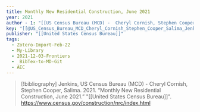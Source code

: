 ```yaml
---
title: Monthly New Residential Construction, June 2021
year: 2021
author - 1: "[[US Census Bureau (MCD) -  Cheryl Cornish, Stephen Cooper, Salima Jenkins]]"
key: "[[@US_Census_Bureau_MCD_Cheryl_Cornish_Stephen_Cooper_Salima_Jenkins2021-ie]]"
publisher: "[[United States Census Bureau]]"
tags:
  - Zotero-Import-Feb-22
  - My-Library
  - 2021-12-03-Frontiers
  - _BibTex-to-MD-Git
  - AEC
---
```


> [!bibliography]
> Jenkins, US Census Bureau (MCD) -  Cheryl Cornish, Stephen Cooper, Salima. 2021. “Monthly New Residential Construction, June 2021.” "[[United States Census Bureau]]". https://www.census.gov/construction/nrc/index.html